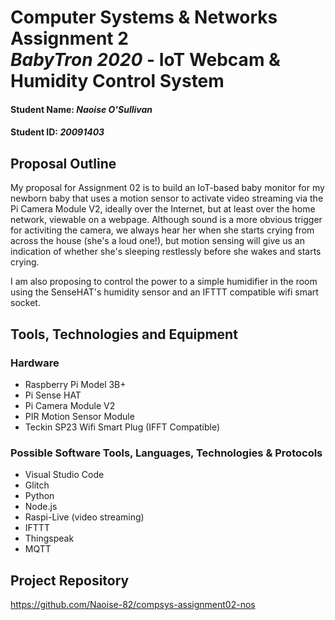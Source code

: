 # Computer Systems & Networks Assignment 2 </br> *BabyTron 2020* - IoT Webcam & Humidity Control System
#### Student Name: *Naoise O'Sullivan*
#### Student ID: *20091403*
## Proposal Outline
My proposal for Assignment 02 is to build an IoT-based baby monitor for my newborn baby that uses a motion sensor to activate video streaming via the Pi Camera Module V2, ideally over the Internet, but at least over the home network, viewable on a webpage. Although sound is a more obvious trigger for activiting the camera, we always hear her when she starts crying from across the house (she's a loud one!), but motion sensing will give us an indication of whether she's sleeping restlessly before she wakes and starts crying.

I am also proposing to control the power to a simple humidifier in the room using the SenseHAT's humidity sensor and an IFTTT compatible wifi smart socket.

## Tools, Technologies and Equipment

### Hardware
* Raspberry Pi Model 3B+
* Pi Sense HAT
* Pi Camera Module V2
* PIR Motion Sensor Module
* Teckin SP23 Wifi Smart Plug (IFFT Compatible)

### Possible Software Tools, Languages, Technologies & Protocols
* Visual Studio Code
* Glitch
* Python
* Node.js
* Raspi-Live (video streaming)
* IFTTT
* Thingspeak
* MQTT

## Project Repository
https://github.com/Naoise-82/compsys-assignment02-nos
